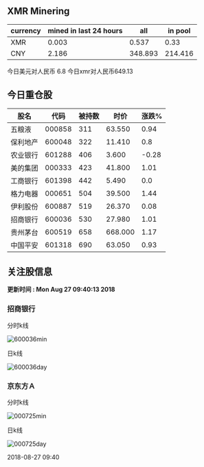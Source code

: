 ## XMR Minering

|currency|mined in last 24 hours|all|in pool|
|---|---|---|---|
|XMR|0.003|0.537|0.33|
|CNY|2.186|348.893|214.416|

今日美元对人民币 6.8	今日xmr对人民币649.13


## 今日重仓股 

|股名|代码|被持数|时价|涨跌%|
|---|---|---|---|---|
|五粮液|000858|311|63.550|0.94|
|保利地产|600048|322|11.410|0.8|
|农业银行|601288|406|3.600|-0.28|
|美的集团|000333|423|41.800|1.01|
|工商银行|601398|442|5.490|0.0|
|格力电器|000651|504|39.500|1.44|
|伊利股份|600887|519|26.370|0.08|
|招商银行|600036|530|27.980|1.01|
|贵州茅台|600519|658|668.000|1.17|
|中国平安|601318|690|63.050|0.93|

## 关注股信息
**更新时间 : Mon Aug 27 09:40:13 2018**
### 招商银行 
分时k线

![600036min](http://image.sinajs.cn/newchart/min/n/sh600036.gif)

日k线

![600036day](http://image.sinajs.cn/newchart/daily/n/sh600036.gif)

### 京东方Ａ 
分时k线

![000725min](http://image.sinajs.cn/newchart/min/n/sz000725.gif)

日k线

![000725day](http://image.sinajs.cn/newchart/daily/n/sz000725.gif)

2018-08-27 09:40